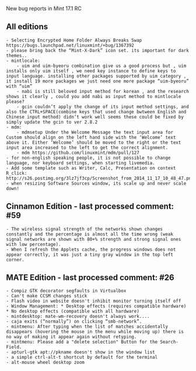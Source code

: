 New bug reports in Mint 17.1 RC

All editions
------------
	- Selecting Encrypted Home Folder Always Breaks Swap https://bugs.launchpad.net/linuxmint/+bug/1367392
	- please bring back the “Mint-X-Dark” icon set. its important for dark themes..
	- mintlocale: 
		- uim and uim-byeoru combination give us a good process but , uim installs only uim itself , we need key instance to define keys to input language. installing other packages supported by uim category , it install 19 more packages we just need one more package “uim-byeoru” with “uim”
		- nabi is still beloved input method for korean , and the research shows it clearly , could you add nabi as input method to mintlocale please?
		- gcin couldn’t apply the change of its input method settings, and also the CTRL+SPACE(combine keys that used change bwtween English and Chinese input method) didn’t work well seems these could be fixed by simply update the gcin to ver 2.8.2	
	- mdm:
		- mdmsetup Under the Welcome Message the text input area for Custom should align on the left hand side with the ‘Welcome’ text above it. Either ‘Welcome’ should be moved to the right or the text input area increased to the left to get the correct alignment.
		- mdm https://github.com/linuxmint/mdm/pull/127
	- for non-english speaking people, it is not possible to change language, nor keyboard settings, when starting livemedia.		
	- Add some template such as Writer, Calc, Presentation on context R_click: http://s26.postimg.org/3lz7jf3cp/Screenshot_from_2014_11_17_10_48_47.png
	- when resizing Software Sources window, its scale up and never scale down!
	
Cinnamon Edition - last processed comment: #59
----------------------------------------------	
	- The wireless signal strength of the networks shown changes constantly and the percentage is almost all the time wrong (weak signal networks are shown with 80+% strength and strong signal ones with low percentage).
	- When I refresh the Applets cache, the progress windows does not appear correctly, it was just a tiny gray window in the top left corner.		

MATE Edition - last processed comment: #26
------------------------------------------
	- Compiz GTK decorator segfaults in Virtualbox
	- Can't make CCSM changes stick
	- Flash video in website doesn't inhibit monitor turning itself off
	- Window Management: * Desktop effects (requires compatible hardware) * No desktop effects (compatible with all hardware)
	- mintdesktop: mate-wm-recovery doesn't always work....
	- caja exits (“normally”) on clicking “smb-network”.
	- mintmenu: After typing when the list of matches accidentally disappears (hovering the mouse in the menu while moving up) there is no way of making it appear again without retyping.
	- mintmenu: Please add a "delete selection" Button for the Search-Field.
	- apturl-gtk apt://pkname doesn't show in the window list
	- a simple ctrl-alt-t shortcut by default for the terminal
	- alt-mouse wheel desktop zoom



